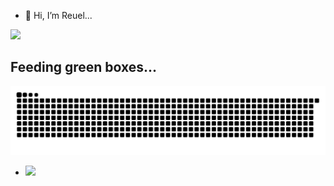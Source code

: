 - 👋 Hi, I’m Reuel...
<div>
  
  <img width="480px" src="https://nirzak-streak-stats.vercel.app?user=reuelrai&theme=dark"/>
</div>



## Feeding green boxes...
![Snake animation](https://raw.githubusercontent.com/reuelrai/reuelrai/output/github-contribution-grid-snake-dark.svg)
- ![](https://komarev.com/ghpvc/?username=your-github-reuelrai)

<!---
reuelrai/reuelrai is a ✨ special ✨ repository because its `README.md` (this file) appears on your GitHub profile.
You can click the Preview link to take a look at your changes.
--->
